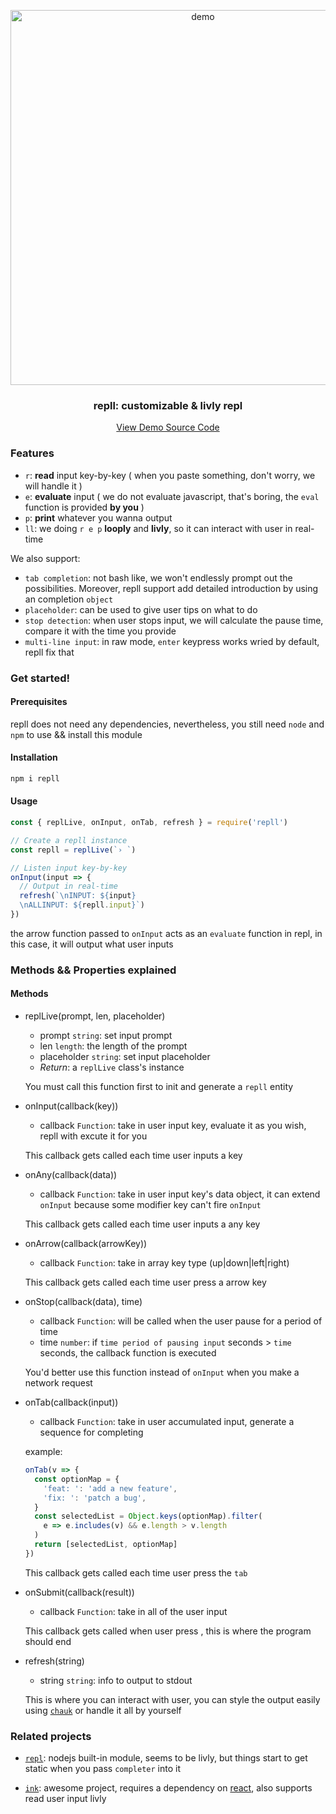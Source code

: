 <p align="center">
  <a href="https://github.com/beetcb/repll">
    <img src="https://drive.tcxz.cc/demo.svg" alt="demo" width="600">
  </a>
  <h3 align="center">repll: customizable & livly repl</h3>
  <p align="center">
    <a href="https://github.com/beetcb/repll/blob/master/TEST/tldr.js">View Demo Source Code</a>
  </p>
</p>

### Features

- `r`: **read** input key-by-key ( when you paste something, don't worry, we will handle it )
- `e`: **evaluate** input ( we do not evaluate javascript, that's boring, the `eval` function is provided **by you** )
- `p`: **print** whatever you wanna output
- `ll`: we doing `r e p` **looply** and **livly**, so it can interact with user in real-time

We also support:

- `tab completion`: not bash like, we won't endlessly prompt out the possibilities. Moreover, repll support add detailed introduction by using an completion `object`
- `placeholder`: can be used to give user tips on what to do
- `stop detection`: when user stops input, we will calculate the pause time, compare it with the time you provide
- `multi-line input`: in raw mode, `enter` keypress works wried by default, repll fix that

### Get started!

#### Prerequisites

repll does not need any dependencies, nevertheless, you still need `node` and `npm` to use && install this module

#### Installation

```bash
npm i repll
```

#### Usage

```js
const { replLive, onInput, onTab, refresh } = require('repll')

// Create a repll instance
const repll = replLive(`› `)

// Listen input key-by-key
onInput(input => {
  // Output in real-time
  refresh(`\nINPUT: ${input}
  \nALLINPUT: ${repll.input}`)
})
```

the arrow function passed to `onInput` acts as an `evaluate` function in repl, in this case, it will output what user inputs

### Methods && Properties explained

#### Methods

- replLive(prompt, len, placeholder)

  - prompt `string`: set input prompt
  - len `length`: the length of the prompt
  - placeholder `string`: set input placeholder
  - _Return_: a `replLive` class's instance

  You must call this function first to init and generate a `repll` entity

- onInput(callback(key))

  - callback `Function`: take in user input key, evaluate it as you wish, repll with excute it for you

  This callback gets called each time user inputs a key

- onAny(callback(data))

  - callback `Function`: take in user input key's data object, it can extend `onInput` because some modifier key can't fire `onInput`

  This callback gets called each time user inputs a any key

- onArrow(callback(arrowKey))

  - callback `Function`: take in array key type (up|down|left|right)

  This callback gets called each time user press a arrow key

- onStop(callback(data), time)

  - callback `Function`: will be called when the user pause for a period of time
  - time `number`: if `time period of pausing input` seconds > `time` seconds, the callback function is executed

  You'd better use this function instead of `onInput` when you make a network request

- onTab(callback(input))

  - callback `Function`: take in user accumulated input, generate a sequence for completing

  example:

  ```js
  onTab(v => {
    const optionMap = {
      'feat: ': 'add a new feature',
      'fix: ': 'patch a bug',
    }
    const selectedList = Object.keys(optionMap).filter(
      e => e.includes(v) && e.length > v.length
    )
    return [selectedList, optionMap]
  })
  ```

  This callback gets called each time user press the `tab`

- onSubmit(callback(result))

  - callback `Function`: take in all of the user input

  This callback gets called when user press <ctrl-s>, this is where the program should end

- refresh(string)

  - string `string`: info to output to stdout

  This is where you can interact with user, you can style the output easily using [`chauk`](https://github.com/chalk/chalk) or handle it all by yourself

### Related projects

- [`repl`](https://nodejs.org/dist/latest-v15.x/docs/api/repl.html): nodejs built-in module, seems to be livly, but things start to get static when you pass `completer` into it

- [`ink`](https://github.com/vadimdemedes/ink): awesome project, requires a dependency on [react](https://github.com/facebook/react), also supports read user input livly
